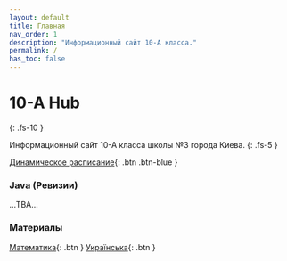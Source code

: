 ```yaml
---
layout: default
title: Главная
nav_order: 1
description: "Информационный сайт 10-А класса."
permalink: /
has_toc: false
---
```


# 10-A Hub
{: .fs-10 }

Информационный сайт 10-А класса школы №3 города Киева.
{: .fs-5 }

[Динамическое расписание](schedule){: .btn .btn-blue }

### Java (Ревизии)

...TBA...

### Материалы

[Математика](math){: .btn }
[Українська](ukr){: .btn }

